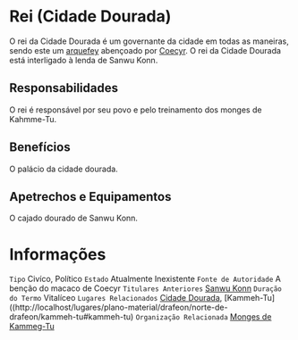 <!-- TITLE: Rei (Cidade Dourada) -->
<!-- SUBTITLE: Visão geral sobre Rei (Cidade Dourada) -->

# Rei (Cidade Dourada)
O rei da Cidade Dourada é um governante da cidade em todas as maneiras, sendo este um [arquefey](http://localhost/rankings-e-titulos/arquefey#arquefey) abençoado por [Coecyr](http://localhost/divindades/panteao-das-treze-estrelas/coecyr#coecyr). O rei da Cidade Dourada está interligado à lenda de Sanwu Konn.

## Responsabilidades
O rei é responsável por seu povo e pelo treinamento dos monges de Kahmme-Tu.

## Benefícios
O palácio da cidade dourada.

## Apetrechos e Equipamentos
O cajado dourado de Sanwu Konn.

# Informações
`Tipo` Civíco, Político 
`Estado` Atualmente Inexistente
`Fonte de Autoridade` A benção do macaco de Coecyr
`Titulares Anteriores` [Sanwu Konn]()
`Duração do Termo` Vitalíceo
`Lugares Relacionados` [Cidade Dourada](http://localhost/lugares/faeria/cidade-dourada#cidade-dourada), [Kammeh-Tu]((http://localhost/lugares/plano-material/drafeon/norte-de-drafeon/kammeh-tu#kammeh-tu)
`Organização Relacionada` [Monges de Kammeg-Tu](http://localhost/faccoes/faccoes-independentes/os-monges-de-kammeh-tu#os-monges-de-kammeh-tu)




